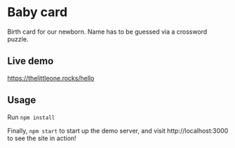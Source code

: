# Baby card 

Birth card for our newborn. Name has to be guessed via a crossword puzzle.

## Live demo

https://thelittleone.rocks/hello

## Usage

Run `npm install` 

Finally, `npm start` to start up the demo server, and visit
http://localhost:3000 to see the site in action!
